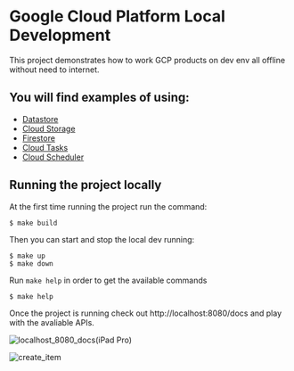 # Google Cloud Platform Local Development 

This project demonstrates how to work GCP products on dev env all offline without need to internet.

## You will find examples of using:

- [Datastore](https://cloud.google.com/datastore)
- [Cloud Storage](https://cloud.google.com/storage)
- [Firestore](https://cloud.google.com/firestore)
- [Cloud Tasks](https://cloud.google.com/tasks)
- [Cloud Scheduler](https://cloud.google.com/scheduler)

## Running the project locally

At the first time running the project run the command:

    $ make build

Then you can start and stop the local dev running:

    $ make up
    $ make down

Run `make help` in order to get the available commands

    $ make help

Once the project is running check out http://localhost:8080/docs and play with the avaliable APIs.

![localhost_8080_docs(iPad Pro)](https://user-images.githubusercontent.com/45940140/118046083-3224e880-b34f-11eb-9b06-1bd43a2d1c4a.png)

![create_item](https://user-images.githubusercontent.com/45940140/118045846-db1f1380-b34e-11eb-9dc4-ef8a9ec39f5b.gif)


